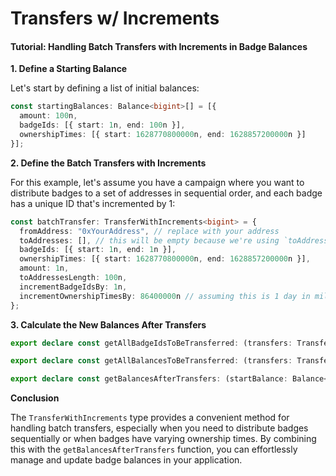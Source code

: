# Transfers w/ Increments

#### Tutorial: Handling Batch Transfers with Increments in Badge Balances

**1. Define a Starting Balance**

Let's start by defining a list of initial balances:

```typescript
const startingBalances: Balance<bigint>[] = [{
  amount: 100n,
  badgeIds: [{ start: 1n, end: 100n }],
  ownershipTimes: [{ start: 1628770800000n, end: 1628857200000n }]
}];
```

**2. Define the Batch Transfers with Increments**

For this example, let's assume you have a campaign where you want to distribute badges to a set of addresses in sequential order, and each badge has a unique ID that's incremented by 1:

```typescript
const batchTransfer: TransferWithIncrements<bigint> = {
  fromAddress: "0xYourAddress", // replace with your address
  toAddresses: [], // this will be empty because we're using `toAddressesLength`
  badgeIds: [{ start: 1n, end: 1n }],
  ownershipTimes: [{ start: 1628770800000n, end: 1628857200000n }],
  amount: 1n,
  toAddressesLength: 100n,
  incrementBadgeIdsBy: 1n,
  incrementOwnershipTimesBy: 86400000n // assuming this is 1 day in milliseconds in BigInt form
};
```

**3. Calculate the New Balances After Transfers**

```typescript
export declare const getAllBadgeIdsToBeTransferred: (transfers: TransferWithIncrements<bigint>[]) => UintRange<bigint>[];
```

```typescript
export declare const getAllBalancesToBeTransferred: (transfers: TransferWithIncrements<bigint>[]) => Balance<bigint>[];
```

```typescript
export declare const getBalancesAfterTransfers: (startBalance: Balance<bigint>[], transfers: TransferWithIncrements<bigint>[], allowUnderflow?: boolean) => Balance<bigint>[];
```

**Conclusion**

The `TransferWithIncrements` type provides a convenient method for handling batch transfers, especially when you need to distribute badges sequentially or when badges have varying ownership times. By combining this with the `getBalancesAfterTransfers` function, you can effortlessly manage and update badge balances in your application.
